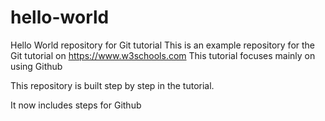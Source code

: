 # hello-world
Hello World repository for Git tutorial
This is an example repository for the Git tutorial on https://www.w3schools.com
This tutorial focuses mainly on using Github

This repository is built step by step in the tutorial.

It now includes steps for Github
